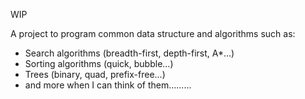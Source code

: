 WIP

A project to program common data structure and algorithms such as:

* Search algorithms (breadth-first, depth-first, A*...)
* Sorting algorithms (quick, bubble...)
* Trees (binary, quad, prefix-free...)
* and more when I can think of them.........